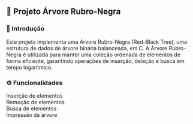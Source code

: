 ## 🌳 Projeto Árvore Rubro-Negra

### 📖 Introdução
Este projeto implementa uma Árvore Rubro-Negra (Red-Black Tree), uma estrutura de dados de árvore binária balanceada, em C. A Árvore Rubro-Negra é utilizada para manter uma coleção ordenada de elementos de forma eficiente, garantindo operações de inserção, deleção e busca em tempo logarítmico.

### ⚙️ Funcionalidades  
Inserção de elementos  
Remoção de elementos  
Busca de elementos  
Impressão da árvore  
